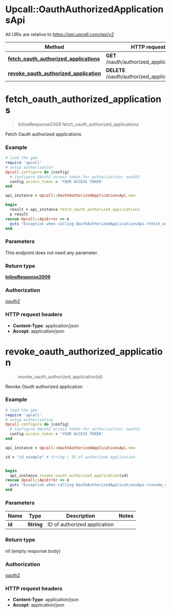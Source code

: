 # Upcall::OauthAuthorizedApplicationsApi

All URIs are relative to *https://api.upcall.com/api/v2*

Method | HTTP request | Description
------------- | ------------- | -------------
[**fetch_oauth_authorized_applications**](OauthAuthorizedApplicationsApi.md#fetch_oauth_authorized_applications) | **GET** /oauth/authorized_applications | 
[**revoke_oauth_authorized_application**](OauthAuthorizedApplicationsApi.md#revoke_oauth_authorized_application) | **DELETE** /oauth/authorized_applications/{id} | 


# **fetch_oauth_authorized_applications**
> InlineResponse2009 fetch_oauth_authorized_applications



Fetch Oauth authorized applications

### Example
```ruby
# load the gem
require 'upcall'
# setup authorization
Upcall.configure do |config|
  # Configure OAuth2 access token for authorization: oauth2
  config.access_token = 'YOUR ACCESS TOKEN'
end

api_instance = Upcall::OauthAuthorizedApplicationsApi.new

begin
  result = api_instance.fetch_oauth_authorized_applications
  p result
rescue Upcall::ApiError => e
  puts "Exception when calling OauthAuthorizedApplicationsApi->fetch_oauth_authorized_applications: #{e}"
end
```

### Parameters
This endpoint does not need any parameter.

### Return type

[**InlineResponse2009**](InlineResponse2009.md)

### Authorization

[oauth2](../README.md#oauth2)

### HTTP request headers

 - **Content-Type**: application/json
 - **Accept**: application/json



# **revoke_oauth_authorized_application**
> revoke_oauth_authorized_application(id)



Revoke Oauth authorized application

### Example
```ruby
# load the gem
require 'upcall'
# setup authorization
Upcall.configure do |config|
  # Configure OAuth2 access token for authorization: oauth2
  config.access_token = 'YOUR ACCESS TOKEN'
end

api_instance = Upcall::OauthAuthorizedApplicationsApi.new

id = "id_example" # String | ID of authorized application


begin
  api_instance.revoke_oauth_authorized_application(id)
rescue Upcall::ApiError => e
  puts "Exception when calling OauthAuthorizedApplicationsApi->revoke_oauth_authorized_application: #{e}"
end
```

### Parameters

Name | Type | Description  | Notes
------------- | ------------- | ------------- | -------------
 **id** | **String**| ID of authorized application | 

### Return type

nil (empty response body)

### Authorization

[oauth2](../README.md#oauth2)

### HTTP request headers

 - **Content-Type**: application/json
 - **Accept**: application/json



